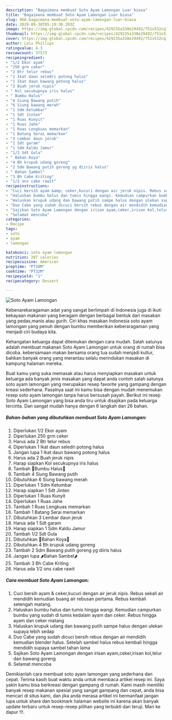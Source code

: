 ```yaml
---
description: "Bagaimana membuat Soto Ayam Lamongan Luar biasa"
title: "Bagaimana membuat Soto Ayam Lamongan Luar biasa"
slug: 968-bagaimana-membuat-soto-ayam-lamongan-luar-biasa
date: 2020-09-30T05:19:30.293Z
image: https://img-global.cpcdn.com/recipes/429235a338e29492/751x532cq70/soto-ayam-lamongan-foto-resep-utama.jpg
thumbnail: https://img-global.cpcdn.com/recipes/429235a338e29492/751x532cq70/soto-ayam-lamongan-foto-resep-utama.jpg
cover: https://img-global.cpcdn.com/recipes/429235a338e29492/751x532cq70/soto-ayam-lamongan-foto-resep-utama.jpg
author: Lois Phillips
ratingvalue: 4.3
reviewcount: 37573
recipeingredient:
- "1/2 Ekor ayam"
- "250 grm ceker"
- "2 Btr telur rebus"
- "1 Ikat daun seledri potong halus"
- "1 Ikat daun bawang potong halus"
- "2 Buah jeruk nipis"
- " Kol secukupnya iris halus"
- " Bumbu Halus"
- "4 Siung Bawang putih"
- "6 Siung bawang merah"
- "1 Sdm Ketumbar"
- "1 Sdt Jinten"
- "1 Ruas Kunyit"
- "1 Ruas Jahe"
- "1 Ruas Lengkuas memarkan"
- "1 Batang Serai memarkan"
- "3 Lembar daun jeruk"
- "1 Sdt garam"
- "1 Sdm Kaldu Jamur"
- "1/2 Sdt Gula"
- " Bahan Koya"
- "4 Bh krupuk udang goreng"
- "2 Sdm Bawang putih goreng yg diiris halus"
- " Bahan Sambel"
- "3 Bh Cabe Kriting"
- "1/2 ons cabe rawit"
recipeinstructions:
- "Cuci bersih ayam &amp; ceker,kucuri dengan air jeruk nipis. Rebus sekali air mendidih kemudian buang air rebusan pertama. Rebus kembali setengah matang."
- "Haluskan bumbu halus dan tumis hingga wangi. Kemudian campurkan bumbu yang sudah di tumis kedalam ayam dan ceker. Rebus hingga ayam dan ceker matang"
- "Haluskan krupuk udang dan bawang putih sampe halus dengan ulekan supaya lebih sedap"
- "Duo Cabe yang sudah dicuci bersih rebus dengan air mendidih kemudian blender halus. Setelah sambel halus rebus kembali hingga mendidih supaya sambel tahan lama"
- "Sajikan Soto Ayam Lamongan dengan irisan ayam,ceker,irisan kol,telur dan bawang goreng"
- "Selamat mencoba"
categories:
- Recipe
tags:
- soto
- ayam
- lamongan

katakunci: soto ayam lamongan 
nutrition: 287 calories
recipecuisine: American
preptime: "PT20M"
cooktime: "PT32M"
recipeyield: "1"
recipecategory: Dessert

---
```



![Soto Ayam Lamongan](https://img-global.cpcdn.com/recipes/429235a338e29492/751x532cq70/soto-ayam-lamongan-foto-resep-utama.jpg)

Kebenarekaragaman adat yang sangat berlimpah di Indonesia juga di ikuti kekayaan makanan yang beragam dengan berbagai bentuk dari masakan yang pedas,manis atau gurih. Ciri khas masakan Indonesia soto ayam lamongan yang penuh dengan bumbu memberikan keberaragaman yang menjadi ciri budaya kita.


Kehangatan keluarga dapat ditemukan dengan cara mudah. Salah satunya adalah membuat makanan Soto Ayam Lamongan untuk orang di rumah bisa dicoba. kebersamaan makan bersama orang tua sudah menjadi kultur, bahkan banyak orang yang merantau selalu merindukan masakan di kampung halaman mereka.



Buat kamu yang suka memasak atau harus menyiapkan masakan untuk keluarga ada banyak jenis masakan yang dapat anda contoh salah satunya soto ayam lamongan yang merupakan resep favorite yang gampang dengan kreasi sederhana. Pasalnya saat ini kamu bisa dengan mudah menemukan resep soto ayam lamongan tanpa harus bersusah payah.
Berikut ini resep Soto Ayam Lamongan yang bisa anda tiru untuk disajikan pada keluarga tercinta. Dan sangat mudah hanya dengan 6 langkah dan 26 bahan.


<!--inarticleads1-->

##### Bahan-bahan yang dibutuhkan membuat Soto Ayam Lamongan:

1. Diperlukan 1/2 Ekor ayam
1. Diperlukan 250 grm ceker
1. Harus ada 2 Btr telur rebus
1. Diperlukan 1 Ikat daun seledri potong halus
1. Jangan lupa 1 Ikat daun bawang potong halus
1. Harus ada 2 Buah jeruk nipis
1. Harap siapkan  Kol secukupnya iris halus
1. Tambah  🍄Bumbu Halus🍄
1. Tambah 4 Siung Bawang putih
1. Dibutuhkan 6 Siung bawang merah
1. Diperlukan 1 Sdm Ketumbar
1. Harap siapkan 1 Sdt Jinten
1. Diperlukan 1 Ruas Kunyit
1. Diperlukan 1 Ruas Jahe
1. Tambah 1 Ruas Lengkuas memarkan
1. Tambah 1 Batang Serai memarkan
1. Dibutuhkan 3 Lembar daun jeruk
1. Harus ada 1 Sdt garam
1. Harap siapkan 1 Sdm Kaldu Jamur
1. Tambah 1/2 Sdt Gula
1. Dibutuhkan  🌱Bahan Koya🌱
1. Dibutuhkan 4 Bh krupuk udang goreng
1. Tambah 2 Sdm Bawang putih goreng yg diiris halus
1. Jangan lupa  🌶Bahan Sambel🌶
1. Tambah 3 Bh Cabe Kriting
1. Harus ada 1/2 ons cabe rawit




<!--inarticleads2-->

##### Cara membuat  Soto Ayam Lamongan:

1. Cuci bersih ayam &amp; ceker,kucuri dengan air jeruk nipis. Rebus sekali air mendidih kemudian buang air rebusan pertama. Rebus kembali setengah matang.
1. Haluskan bumbu halus dan tumis hingga wangi. Kemudian campurkan bumbu yang sudah di tumis kedalam ayam dan ceker. Rebus hingga ayam dan ceker matang
1. Haluskan krupuk udang dan bawang putih sampe halus dengan ulekan supaya lebih sedap
1. Duo Cabe yang sudah dicuci bersih rebus dengan air mendidih kemudian blender halus. Setelah sambel halus rebus kembali hingga mendidih supaya sambel tahan lama
1. Sajikan Soto Ayam Lamongan dengan irisan ayam,ceker,irisan kol,telur dan bawang goreng
1. Selamat mencoba




Demikianlah cara membuat soto ayam lamongan yang sederhana dan cepat. Terima kasih buat waktu anda untuk membaca artikel resep ini. Saya yakin kamu bisa berkreasi dengan gampang di rumah. Kami masih memiliki banyak resep makanan spesial yang sangat gampang dan cepat, anda bisa mencari di situs kami, dan jika anda merasa artikel ini bermanfaat jangan lupa untuk share dan bookmark halaman website ini karena akan banyak update terbaru untuk resep-resep pilihan yang terbukti dan teruji. Mari ke dapur !!!. 
